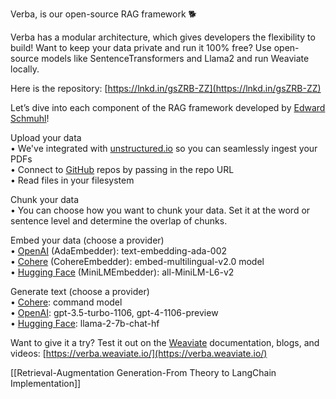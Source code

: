 

Verba, is our open-source RAG framework 🐕  
  
Verba has a modular architecture, which gives developers the flexibility to build! Want to keep your data private and run it 100% free? Use open-source models like SentenceTransformers and Llama2 and run Weaviate locally.  
  
Here is the repository: [https://lnkd.in/gsZRB-ZZ](https://lnkd.in/gsZRB-ZZ)  
  
Let’s dive into each component of the RAG framework developed by [Edward Schmuhl](https://www.linkedin.com/in/ACoAAC3DS9sBVCC0rg2W71rhKp3ufJxBvmnUC2Q)!  
  
Upload your data  
• We've integrated with [unstructured.io](https://www.linkedin.com/company/unstructuredio/) so you can seamlessly ingest your PDFs  
• Connect to [GitHub](https://www.linkedin.com/company/github/) repos by passing in the repo URL  
• Read files in your filesystem  
  
Chunk your data  
• You can choose how you want to chunk your data. Set it at the word or sentence level and determine the overlap of chunks.  
  
Embed your data (choose a provider)  
• [OpenAI](https://www.linkedin.com/company/openai/) (AdaEmbedder): text-embedding-ada-002  
• [Cohere](https://www.linkedin.com/company/cohere-ai/) (CohereEmbedder): embed-multilingual-v2.0 model  
• [Hugging Face](https://www.linkedin.com/company/huggingface/) (MiniLMEmbedder): all-MiniLM-L6-v2  
  
Generate text (choose a provider)  
• [Cohere](https://www.linkedin.com/company/cohere-ai/): command model  
• [OpenAI](https://www.linkedin.com/company/openai/): gpt-3.5-turbo-1106, gpt-4-1106-preview  
• [Hugging Face](https://www.linkedin.com/company/huggingface/): llama-2-7b-chat-hf  
  
Want to give it a try? Test it out on the [Weaviate](https://www.linkedin.com/company/weaviate-io/) documentation, blogs, and videos: [https://verba.weaviate.io/](https://verba.weaviate.io/)

[[Retrieval-Augmentation Generation-From Theory to LangChain Implementation]]
